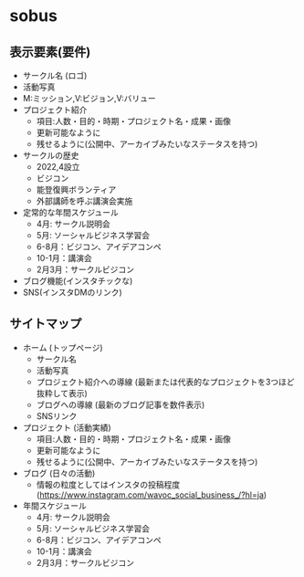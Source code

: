 # sobus

## 表示要素(要件)

- サークル名 (ロゴ)
- 活動写真
- M:ミッション,V:ビジョン,V:バリュー
- プロジェクト紹介
    - 項目:人数・目的・時期・プロジェクト名・成果・画像
    - 更新可能なように
    - 残せるように(公開中、アーカイブみたいなステータスを持つ)
- サークルの歴史
    - 2022,4設立
    - ビジコン
    - 能登復興ボランティア
    - 外部講師を呼ぶ講演会実施
- 定常的な年間スケジュール
    - 4月: サークル説明会
    - 5月: ソーシャルビジネス学習会
    - 6-8月：ビジコン、アイデアコンペ
    - 10-1月：講演会
    - 2月3月：サークルビジコン
- ブログ機能(インスタチックな)
- SNS(インスタDMのリンク)

## サイトマップ
- ホーム (トップページ)
    - サークル名
    - 活動写真
    - プロジェクト紹介への導線 (最新または代表的なプロジェクトを3つほど抜粋して表示)
    - ブログへの導線 (最新のブログ記事を数件表示)
    - SNSリンク
- プロジェクト (活動実績)
    - 項目:人数・目的・時期・プロジェクト名・成果・画像
    - 更新可能なように
    - 残せるように(公開中、アーカイブみたいなステータスを持つ) 
- ブログ (日々の活動)
    - 情報の粒度としてはインスタの投稿程度 (https://www.instagram.com/wavoc_social_business_/?hl=ja)
- 年間スケジュール
    - 4月: サークル説明会
    - 5月: ソーシャルビジネス学習会
    - 6-8月：ビジコン、アイデアコンペ
    - 10-1月：講演会
    - 2月3月：サークルビジコン
